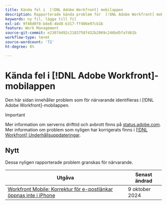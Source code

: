 ```yaml
---
title: Kända fel i  [!DNL Adobe Workfront] mobilappen
description: Rapporterade kända problem för  [!DNL Adobe Workfront] mobilappen
keywords: ny fil, lägga till fil
exl-id: 9f48d0f8-b4e8-4bd8-b317-ff406e97cb1b
feature: Work Management
source-git-commit: e23074d92c2183758f432b2069c246bd5fa7d61b
workflow-type: tm+mt
source-wordcount: '72'
ht-degree: 0%

---
```


# Kända fel i [!DNL Adobe Workfront]-mobilappen

Den här sidan innehåller problem som för närvarande identifieras i [!DNL Adobe Workfront]-mobilappen.

>[!IMPORTANT]
>
>Mer information om serverns drifttid och avbrott finns på [status.adobe.com](https://status.adobe.com). Mer information om problem som nyligen har korrigerats finns i [[!DNL Workfront] Underhållsuppdateringar](../maintenance/current-updates.md).

<!--**There are currently no known issues for [!DNL Workfront Mobile]**-->

## Nytt

Dessa nyligen rapporterade problem granskas för närvarande.

| **Utgåva** | **Senast ändrad** |
| -----------------------------------------------------------------| ----------------- |
| [Workfront Mobile: Korrektur för e-postlänkar öppnas inte i iPhone](known-issues-workfront/wf-mobile-proof-email-link-wont-open.md) | 9 oktober 2024 |

<!--
## Current Issues

|Issue  |Last Modified   | 
|---|---|
|Issue text  | YYYY/MM/DD  | 
-->